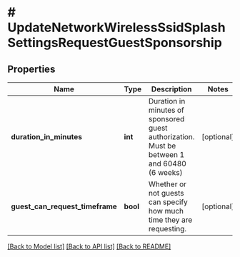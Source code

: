 # # UpdateNetworkWirelessSsidSplashSettingsRequestGuestSponsorship

## Properties

Name | Type | Description | Notes
------------ | ------------- | ------------- | -------------
**duration_in_minutes** | **int** | Duration in minutes of sponsored guest authorization. Must be between 1 and 60480 (6 weeks) | [optional]
**guest_can_request_timeframe** | **bool** | Whether or not guests can specify how much time they are requesting. | [optional]

[[Back to Model list]](../../README.md#models) [[Back to API list]](../../README.md#endpoints) [[Back to README]](../../README.md)
